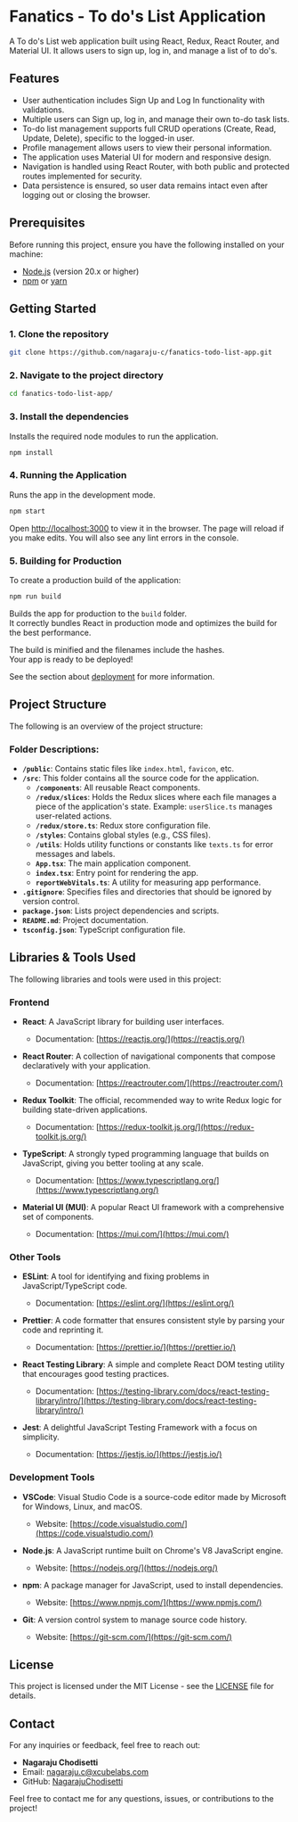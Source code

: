 # Fanatics - To do's List Application

A To do's List web application built using React, Redux, React Router, and Material UI. It allows users to sign up, log in, and manage a list of to do's.

## Features


- User authentication includes Sign Up and Log In functionality with validations.
- Multiple users can Sign up, log in, and manage their own to-do task lists.
- To-do list management supports full CRUD operations (Create, Read, Update, Delete), specific to the logged-in user.
- Profile management allows users to view their personal information.
- The application uses Material UI for modern and responsive design.
- Navigation is handled using React Router, with both public and protected routes implemented for security.
- Data persistence is ensured, so user data remains intact even after logging out or closing the browser.

## Prerequisites

Before running this project, ensure you have the following installed on your machine:

- [Node.js](https://nodejs.org/) (version 20.x or higher)
- [npm](https://www.npmjs.com/) or [yarn](https://yarnpkg.com/)

## Getting Started

### 1. Clone the repository

```bash
git clone https://github.com/nagaraju-c/fanatics-todo-list-app.git
```

### 2. Navigate to the project directory

```bash
cd fanatics-todo-list-app/
```

### 3. Install the dependencies
Installs the required node modules to run the application.


```bash
npm install
```

### 4. Running the Application

Runs the app in the development mode.

```bash
npm start
```

Open [http://localhost:3000](http://localhost:3000) to view it in the browser.
The page will reload if you make edits.
You will also see any lint errors in the console.

<!-- ### `npm test`

Launches the test runner in the interactive watch mode.\
See the section about [running tests](https://facebook.github.io/create-react-app/docs/running-tests) for more information. -->


### 5. Building for Production

To create a production build of the application:

```bash
npm run build
```

Builds the app for production to the `build` folder.\
It correctly bundles React in production mode and optimizes the build for the best performance.

The build is minified and the filenames include the hashes.\
Your app is ready to be deployed!

See the section about [deployment](https://facebook.github.io/create-react-app/docs/deployment) for more information.



## Project Structure

The following is an overview of the project structure:

### Folder Descriptions:

- **`/public`**: Contains static files like `index.html`, `favicon`, etc.
- **`/src`**: This folder contains all the source code for the application.
  - **`/components`**: All reusable React components.
  - **`/redux/slices`**: Holds the Redux slices where each file manages a piece of the application's state. Example: `userSlice.ts` manages user-related actions.
  - **`/redux/store.ts`**: Redux store configuration file.
  - **`/styles`**: Contains global styles (e.g., CSS files).
  - **`/utils`**: Holds utility functions or constants like `texts.ts` for error messages and labels.
  - **`App.tsx`**: The main application component.
  - **`index.tsx`**: Entry point for rendering the app.
  - **`reportWebVitals.ts`**: A utility for measuring app performance.
- **`.gitignore`**: Specifies files and directories that should be ignored by version control.
- **`package.json`**: Lists project dependencies and scripts.
- **`README.md`**: Project documentation.
- **`tsconfig.json`**: TypeScript configuration file.


## Libraries & Tools Used

The following libraries and tools were used in this project:

### Frontend

- **React**: A JavaScript library for building user interfaces.
  - Documentation: [https://reactjs.org/](https://reactjs.org/)
  
- **React Router**: A collection of navigational components that compose declaratively with your application.
  - Documentation: [https://reactrouter.com/](https://reactrouter.com/)

- **Redux Toolkit**: The official, recommended way to write Redux logic for building state-driven applications.
  - Documentation: [https://redux-toolkit.js.org/](https://redux-toolkit.js.org/)

- **TypeScript**: A strongly typed programming language that builds on JavaScript, giving you better tooling at any scale.
  - Documentation: [https://www.typescriptlang.org/](https://www.typescriptlang.org/)

- **Material UI (MUI)**: A popular React UI framework with a comprehensive set of components.
  - Documentation: [https://mui.com/](https://mui.com/)

### Other Tools

- **ESLint**: A tool for identifying and fixing problems in JavaScript/TypeScript code.
  - Documentation: [https://eslint.org/](https://eslint.org/)

- **Prettier**: A code formatter that ensures consistent style by parsing your code and reprinting it.
  - Documentation: [https://prettier.io/](https://prettier.io/)

- **React Testing Library**: A simple and complete React DOM testing utility that encourages good testing practices.
  - Documentation: [https://testing-library.com/docs/react-testing-library/intro/](https://testing-library.com/docs/react-testing-library/intro/)

- **Jest**: A delightful JavaScript Testing Framework with a focus on simplicity.
  - Documentation: [https://jestjs.io/](https://jestjs.io/)

### Development Tools

- **VSCode**: Visual Studio Code is a source-code editor made by Microsoft for Windows, Linux, and macOS.
  - Website: [https://code.visualstudio.com/](https://code.visualstudio.com/)

- **Node.js**: A JavaScript runtime built on Chrome's V8 JavaScript engine.
  - Website: [https://nodejs.org/](https://nodejs.org/)

- **npm**: A package manager for JavaScript, used to install dependencies.
  - Website: [https://www.npmjs.com/](https://www.npmjs.com/)

- **Git**: A version control system to manage source code history.
  - Website: [https://git-scm.com/](https://git-scm.com/)


## License

This project is licensed under the MIT License - see the [LICENSE](LICENSE) file for details.

## Contact

For any inquiries or feedback, feel free to reach out:

- **Nagaraju Chodisetti**
- Email: [nagaraju.c@xcubelabs.com](mailto:nagaraju@example.com)
- GitHub: [NagarajuChodisetti](https://github.com/nagaraju-c)

Feel free to contact me for any questions, issues, or contributions to the project!
